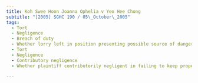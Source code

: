 ```yaml
---
title: Koh Swee Hoon Joanna Ophelia v Yeo Hee Chong 
subtitle: "[2005] SGHC 190 / 05\_October\_2005"
tags:
  - Tort
  - Negligence
  - Breach of duty
  - Whether lorry left in position presenting possible source of danger to other road users
  - Tort
  - Negligence
  - Contributory negligence
  - Whether plaintiff contributorily negligent in failing to keep proper lookout and following vehicle in front too closely

---
```



